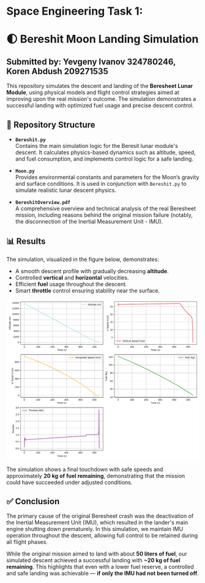 # Space Engineering Task 1:
# 🌓 Bereshit Moon Landing Simulation
## Submitted by: Yevgeny Ivanov 324780246, Koren Abdush 209271535

This repository simulates the descent and landing of the **Beresheet Lunar Module**, using physical models and flight control strategies aimed at improving upon the real mission's outcome. The simulation demonstrates a successful landing with optimized fuel usage and precise descent control.

## 📁 Repository Structure

- **`Bereshit.py`**  
  Contains the main simulation logic for the Beresit lunar module's descent. It calculates physics-based dynamics such as altitude, speed, and fuel consumption, and implements control logic for a safe landing.

- **`Moon.py`**  
  Provides environmental constants and parameters for the Moon’s gravity and surface conditions. It is used in conjunction with `Bereshit.py` to simulate realistic lunar descent physics.

- **`BereshitOverview.pdf`**  
  A comprehensive overview and technical analysis of the real Beresheet mission, including reasons behind the original mission failure (notably, the disconnection of the Inertial Measurement Unit - IMU).

## 📊 Results

The simulation, visualized in the figure below, demonstrates:

- A smooth descent profile with gradually decreasing **altitude**.
- Controlled **vertical** and **horizontal** velocities.
- Efficient **fuel** usage throughout the descent.
- Smart **throttle** control ensuring stability near the surface.

![Simulation Results](Figure_1.png)



The simulation shows a final touchdown with safe speeds and approximately **20 kg of fuel remaining**, demonstrating that the mission could have succeeded under adjusted conditions.

## ✅ Conclusion

The primary cause of the original Beresheet crash was the deactivation of the Inertial Measurement Unit (IMU), which resulted in the lander's main engine shutting down prematurely. In this simulation, we maintain IMU operation throughout the descent, allowing full control to be retained during all flight phases.

While the original mission aimed to land with about **50 liters of fuel**, our simulated descent achieved a successful landing with **~20 kg of fuel remaining**. This highlights that even with a lower fuel reserve, a controlled and safe landing was achievable — **if only the IMU had not been turned off**.

